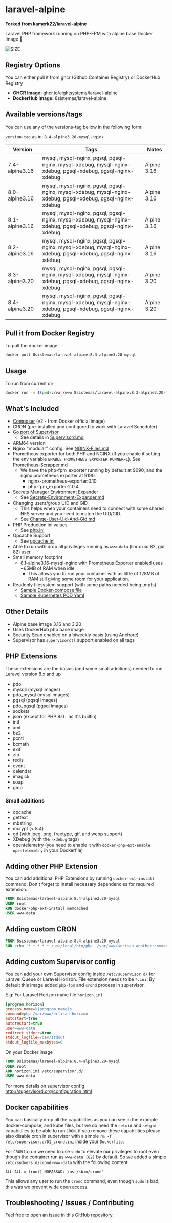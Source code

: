 # laravel-alpine

**Forked from kamerk22/laravel-alpine**

Laravel PHP framework running on PHP-FPM with alpine base Docker Image 🐳

![SIZE](https://github.com/EightSystems/laravel-alpine/blob/master/image-list-screenshot.png?raw=true)

## Registry Options

You can either pull it from ghcr (Github Container Registry) or DockerHub Registry

- **GHCR Image:** ghcr.io/eightsystems/laravel-alpine
- **DockerHub Image:** 8sistemas/laravel-alpine

## Available versions/tags

You can use any of the versions-tag bellow in the following form:

`version-tag` as in: `8.4-alpine3.20-mysql-nginx`

| Version        | Tags                                                                                                       | Notes       |
| -------------- | ---------------------------------------------------------------------------------------------------------- | ----------- |
| 7.4-alpine3.16 | mysql, mysql-nginx, pgsql, pgsql-nginx, mysql-xdebug, mysql-nginx-xdebug, pgsql-xdebug, pgsql-nginx-xdebug | Alpine 3.16 |
| 8.0-alpine3.16 | mysql, mysql-nginx, pgsql, pgsql-nginx, mysql-xdebug, mysql-nginx-xdebug, pgsql-xdebug, pgsql-nginx-xdebug | Alpine 3.16 |
| 8.1-alpine3.16 | mysql, mysql-nginx, pgsql, pgsql-nginx, mysql-xdebug, mysql-nginx-xdebug, pgsql-xdebug, pgsql-nginx-xdebug | Alpine 3.16 |
| 8.2-alpine3.16 | mysql, mysql-nginx, pgsql, pgsql-nginx, mysql-xdebug, mysql-nginx-xdebug, pgsql-xdebug, pgsql-nginx-xdebug | Alpine 3.16 |
| 8.3-alpine3.20 | mysql, mysql-nginx, pgsql, pgsql-nginx, mysql-xdebug, mysql-nginx-xdebug, pgsql-xdebug, pgsql-nginx-xdebug | Alpine 3.20 |
| 8.4-alpine3.20 | mysql, mysql-nginx, pgsql, pgsql-nginx, mysql-xdebug, mysql-nginx-xdebug, pgsql-xdebug, pgsql-nginx-xdebug | Alpine 3.20 |

## Pull it from Docker Registry

To pull the docker image:

```bash
docker pull 8sistemas/laravel-alpine:8.3-alpine3.20-mysql
```

## Usage

To run from current dir

```bash
docker run -v $(pwd):/var/www 8sistemas/laravel-alpine:8.3-alpine3.20-mysql "composer install --prefer-dist"
```

## What's Included

- [Composer](https://getcomposer.org/) (v2 - from Docker official image)
- CRON (pre-installed and configured to work with Laravel Scheduler)
- [Go port of Supervisor](https://github.com/ochinchina/supervisord)
  - See details in [Supervisord.md](https://github.com/EightSystems/laravel-alpine/blob/master/docs/Supervisord.md)
- ARM64 version
- Nginx "modular" config. See [NGINX-Files.md](https://github.com/EightSystems/laravel-alpine/blob/master/docs/NGINX-Files.md)
- Prometheus exporter for both PHP and NGINX (if you enable it setting the env variable `ENABLE_PROMETHEUS_EXPORTER_RUNNER=1`). See [Prometheus-Scrapper.md](https://github.com/EightSystems/laravel-alpine/blob/master/docs/Prometheus-Scrapper.md)
  - We have the php-fpm_exporter running by default at 9090, and the nginx prometheus exporter at 9190.
    - nginx-prometheus-exporter:0.10
    - php-fpm_exporter:2.0.4
- Secrets Manager Environment Expander
  - See [Secrets-Environment-Expander.md](https://github.com/EightSystems/laravel-alpine/blob/master/docs/Secrets-Environment-Expander.md)
- Changing users/group UID and GID
  - This helps when your containers need to connect with some shared NFS server and you need to match the UID/GID.
  - See [Change-User-Uid-And-Gid.md](https://github.com/EightSystems/laravel-alpine/blob/master/docs/Change-User-Uid-And-Gid.md)
- PHP Production ini values
  - See [php.ini](https://github.com/EightSystems/laravel-alpine/blob/master/base/core/php.ini)
- Opcache Support
  - See [opcache.ini](https://github.com/EightSystems/laravel-alpine/blob/master/base/core/opcache.ini)
- Able to run with drop all privileges running as `www-data` (linux uid 82, gid 82) user
- Small memory footprint
  - 8.1-alpine3.16-mysql-nginx with Prometheus Exporter enabled uses ~65MB of RAM when idle
    - This allows you to run your container with as little of 128MB of RAM still giving some room for your application.
- Readonly filesystem support (with some paths needed being tmpfs)
  - [Sample Docker-compose file](https://github.com/EightSystems/laravel-alpine/blob/master/8.4/docker-compose.yaml)
  - [Sample Kubernetes POD Yaml](https://github.com/EightSystems/laravel-alpine/blob/master/8.4/kube-pod.yaml)

## Other Details

- Alpine base image 3.16 and 3.20
- Uses DockerHub php base image
- Security Scan enabled on a biweekly basis (using Anchore)
- Supervisor has `supervisorctl` support enabled on all tags

## PHP Extensions

These extensions are the basics (and some small additions) needed to run Laravel version 8.x and up

- pdo
- mysqli (mysql images)
- pdo_mysql (mysql images)
- pgsql (pgsql images)
- pdo_pgsql (pgsql images)
- sockets
- json (except for PHP 8.0+ as it's builtin)
- intl
- xml
- bz2
- pcntl
- bcmath
- exif
- zip
- redis
- event
- calendar
- imagick
- soap
- gmp

### Small additions

- opcache
- gettext
- mbstring
- mcrypt (< 8.4)
- gd (with jpeg, png, freetype, gif, and webp support)
- XDebug (with the `-xdebug` tags)
- opentelemetry (you need to enable it with `docker-php-ext-enable opentelemetry` in your Dockerfile)

## Adding other PHP Extension

You can add additional PHP Extensions by running `docker-ext-install` command. Don't forget to install necessary dependencies for required extension.

```Dockerfile
FROM 8sistemas/laravel-alpine:8.4-alpine3.20-mysql
USER root
RUN docker-php-ext-install memcached
USER www-data
```

## Adding custom CRON

```Dockerfile
FROM 8sistemas/laravel-alpine:8.4-alpine3.20-mysql
RUN echo '* * * * * /usr/local/bin/php  /var/www/artisan another:command >> /dev/null 2>&1' >> /etc/crontabs/www-data
```

## Adding custom Supervisor config

You can add your own Supervisor config inside `/etc/supervisor.d/` for Laravel Queue or Laravel Horizon. File extension needs to be `*.ini`. By default this image added `php-fpm` and `crond` process in supervisor.

E.g: For Laravel Horizon make file `horizon.ini`

```ini
[program:horizon]
process_name=%(program_name)s
command=php /var/www/artisan horizon
autostart=true
autorestart=true
user=www-data
redirect_stderr=true
stdout_logfile=/dev/stdout
stdout_logfile_maxbytes=0
```

On your Docker image

```Dockerfile
FROM 8sistemas/laravel-alpine:8.4-alpine3.20-mysql
USER root
ADD horizon.ini /etc/supervisor.d/
USER www-data
```

For more details on supervisor config http://supervisord.org/configuration.html

## Docker capabilities

You can basically drop all the capabilities as you can see in the example docker-compose, and kube files, but we do need the `setuid` and `setgid` capabitilies to be able to run `CRON`, if you remove these capabilities please also disable cron in supervisor with a simple `rm -f /etc/supervisor.d/01_crond.ini` inside your `Dockerfile`.

For `CRON` to run we need to use `sudo` to elevate our privileges to root even though the container run as `www-data (82)` by default.
So we added a simple `/etc/sudoers.d/crond-www-data` with the following content:

```
ALL ALL = (root) NOPASSWD: /usr/sbin/crond'
```

This allows any user to run the `crond` command, even though `sudo` is bad, this was we prevent wide open access.

## Troubleshooting / Issues / Contributing

Feel free to open an issue in this [GitHub repository](https://github.com/eightsystems/laravel-alpine).
